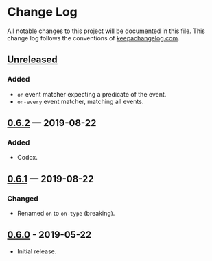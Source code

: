 # Change Log
All notable changes to this project will be documented in this file. This 
change log follows the conventions of 
[keepachangelog.com](http://keepachangelog.com/).

## [Unreleased]
### Added
- `on` event matcher expecting a predicate of the event.
- `on-every` event matcher, matching all events.

## [0.6.2] — 2019-08-22
### Added
- Codox.

## [0.6.1] — 2019-08-22
### Changed
- Renamed `on` to `on-type` (breaking).

## [0.6.0] - 2019-05-22
- Initial release.

[0.6.0]: https://github.com/your-name/vent/compare/0.1.0...0.6.0
[0.6.1]: https://github.com/your-name/vent/compare/0.6.0...0.6.1
[0.6.2]: https://github.com/your-name/vent/compare/0.6.1...0.6.2
[Unreleased]: https://github.com/your-name/vent/compare/0.6.2...HEAD
